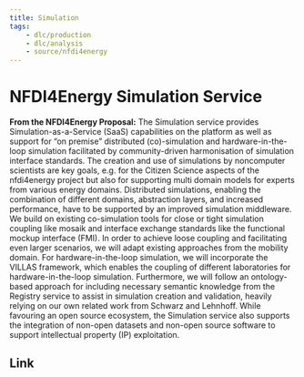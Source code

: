 ```yaml
---
title: Simulation
tags:
    - dlc/production
    - dlc/analysis
    - source/nfdi4energy
---
```

# NFDI4Energy Simulation Service
**From the NFDI4Energy Proposal:** The Simulation service provides Simulation-as-a-Service (SaaS) capabilities on the platform as well as support for “on premise” distributed (co)-simulation and hardware-in-the-loop simulation facilitated by community-driven harmonisation of simulation interface standards. The creation and use of simulations by noncomputer scientists are key goals, e.g. for the Citizen Science aspects of the nfdi4energy project but also for supporting multi domain models for experts from various energy domains. Distributed simulations, enabling the combination of different domains, abstraction layers, and increased performance, have to be supported by an improved simulation middleware. We build on existing co-simulation tools for close or tight simulation coupling like mosaik and interface exchange standards like the functional mockup interface (FMI). In order to achieve loose coupling and facilitating even larger scenarios, we will adapt existing approaches from the mobility domain. For hardware-in-the-loop simulation, we will incorporate the VILLAS framework, which enables the coupling of different laboratories for hardware-in-the-loop simulation. Furthermore, we will follow an ontology-based approach for including necessary semantic knowledge from the Registry service to assist in simulation creation and validation, heavily relying on our own related work from Schwarz and Lehnhoff. While favouring an open source ecosystem, the Simulation service also supports the integration of non-open datasets and non-open source software to support intellectual property (IP) exploitation.

## Link

